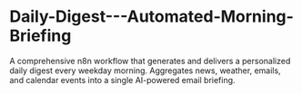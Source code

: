 # Daily-Digest---Automated-Morning-Briefing
A comprehensive n8n workflow that generates and delivers a personalized daily digest every weekday morning. Aggregates news, weather, emails, and calendar events into a single AI-powered email briefing.
